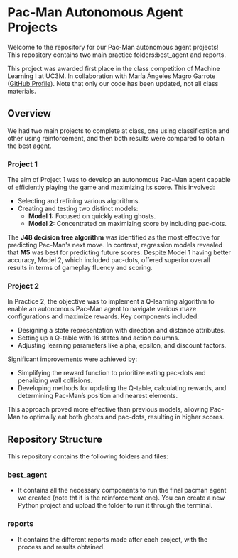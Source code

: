 # Pac-Man Autonomous Agent Projects

Welcome to the repository for our Pac-Man autonomous agent projects! This repository contains two main practice folders:best_agent and reports.

This project was awarded first place in the class competition of Machine Learning I at UC3M. In collaboration with María Ángeles Magro Garrote ([GitHub Profile](https://github.com/mariamagro)). Note that only our code has been updated, not all class materials.

## Overview

We had two main projects to complete at class, one using classification and other using reinforcement, and then both results were compared to obtain the best agent.

### Project 1
The aim of Project 1 was to develop an autonomous Pac-Man agent capable of efficiently playing the game and maximizing its score. This involved:
- Selecting and refining various algorithms.
- Creating and testing two distinct models:
  - **Model 1:** Focused on quickly eating ghosts.
  - **Model 2:** Concentrated on maximizing score by including pac-dots.

The **J48 decision tree algorithm** was identified as the most effective for predicting Pac-Man's next move. In contrast, regression models revealed that **M5** was best for predicting future scores. Despite Model 1 having better accuracy, Model 2, which included pac-dots, offered superior overall results in terms of gameplay fluency and scoring.

### Project 2
In Practice 2, the objective was to implement a Q-learning algorithm to enable an autonomous Pac-Man agent to navigate various maze configurations and maximize rewards. Key components included:
- Designing a state representation with direction and distance attributes.
- Setting up a Q-table with 16 states and action columns.
- Adjusting learning parameters like alpha, epsilon, and discount factors.

Significant improvements were achieved by:
- Simplifying the reward function to prioritize eating pac-dots and penalizing wall collisions.
- Developing methods for updating the Q-table, calculating rewards, and determining Pac-Man’s position and nearest elements.

This approach proved more effective than previous models, allowing Pac-Man to optimally eat both ghosts and pac-dots, resulting in higher scores.

## Repository Structure

This repository contains the following folders and files:

### best_agent
- It contains all the necessary components to run the final pacman agent we created (note tht it is the reinforcement one). You can create a new Python project and upload the folder to run it through the terminal.

### reports
- It contains the different reports made after each project, with the process and results obtained.
